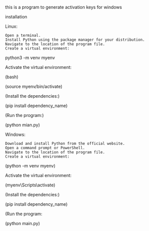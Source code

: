 this is a program to generate activation keys for windows

installation

Linux:

    Open a terminal.
    Install Python using the package manager for your distribution.
    Navigate to the location of the program file.
    Create a virtual environment:

python3 -m venv myenv

Activate the virtual environment:

(bash)

(source myenv/bin/activate)

(Install the dependencies:)

(pip install dependency_name)

(Run the program:)

(python mian.py)


  Windows:

    Download and install Python from the official website.
    Open a command prompt or PowerShell.
    Navigate to the location of the program file.
    Create a virtual environment:

(python -m venv myenv)

Activate the virtual environment:

(myenv\Scripts\activate)

(Install the dependencies:)

(pip install dependency_name)

(Run the program:

(python main.py)
